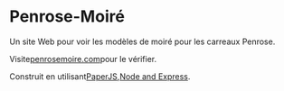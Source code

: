 # Penrose-Moiré

Un site Web pour voir les modèles de moiré pour les carreaux Penrose.

Visite[penrosemoire.com](penrosemoire.com)pour le vérifier.

Construit en utilisant[PaperJS](http://paperjs.org/),[Node and Express](https://expressjs.com/).
